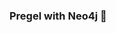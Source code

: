 ### Pregel with Neo4j 🚀



































































































































 













































































































































































































































































































